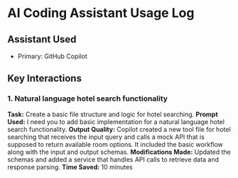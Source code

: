 # AI Coding Assistant Usage Log
## Assistant Used
- Primary: GitHub Copilot

## Key Interactions
### 1. Natural language hotel search functionality
**Task:** Create a basic file structure and logic for hotel searching.
**Prompt Used:** I need you to add basic implementation for a natural language hotel search functionality.
**Output Quality:** Copilot created a new tool file for hotel searching that receives the input query and calls a mock API that is supposed to return available room options. It included the basic workflow along with the input and output schemas.
**Modifications Made:** Updated the schemas and added a service that handles API calls to retrieve data and response parsing.
**Time Saved:** 10 minutes
